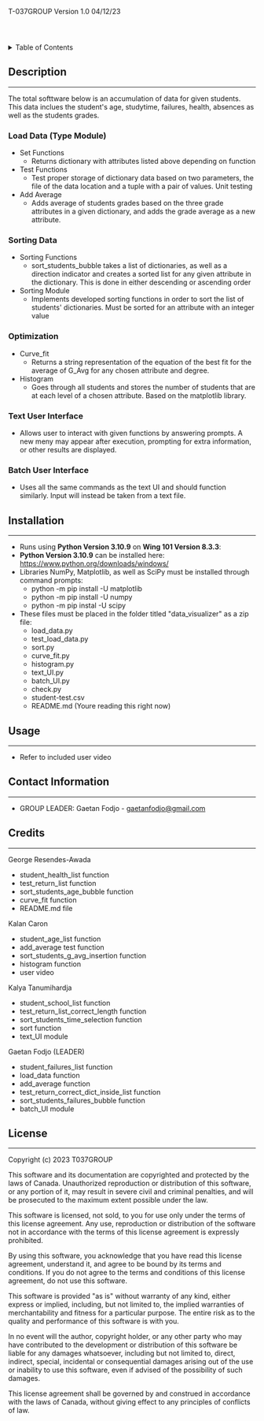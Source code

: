 T-037GROUP Version 1.0 04/12/23

<header id="top"></header>

<!-- TABLE OF CONTENTS -->
<details>
  <summary>Table of Contents</summary>
  <ol>
 <li><a href="#description">Description</a></li>
    <ul>
        <li><a href="#load-data-module">Load Data Module</a></li>
        <li><a href="#sort-plot-module">Sort Plot Module</a></li>
        <li><a href="#optimization-module">Optimization Module</a></li>
        <li><a href="#text-ui-module">Text UI Module</a></li>
        <li><a href="#batch-ui-module">Batch UI Module</a></li>
      </ul>
    </li>
    <li><a href="#Dependancies">Dependancies</a></li>
    <li><a href="#usage">Usage</a></li>
    <ul>
        <li><a href="#loading-data-set-functions">Loading Data Set Functions</a></li>
        <li><a href="#loading-data-test-functions">Loading Data Test Functions</a></li>
        <li><a href="#implement-sorting-curve-fitting-and-plotting-functions">Implement Sorting, Curve Fitting and Plotting Functions</a></li>
        <li><a href="#optimization-and-user-interfaces">Optimization and User Interfaces</a></li>
      </ul>
    </li>
    <li><a href="#contact-information">Contact Information</a></li>
    <li><a href="#Work Division">Work Division</a></li>
    <li><a href="#Legal licenses">Legal Licenses</a></li>
  </ol>
</details>

<!-- DESCRIPTION -->
## **Description**
_________
The total softtware below is an accumulation of data for given students. This data inclues the student's age, studytime, failures, health, absences as well as the students grades.

### Load Data (Type Module)
* Set Functions
  * Returns dictionary with attributes listed above depending on function 
* Test Functions
  * Test proper storage of dictionary data based on two parameters, the file of the data location and a tuple with a pair of values. Unit testing
* Add Average
  * Adds average of students grades based on the three grade attributes in a given dictionary, and adds the grade average as a new attribute.

### Sorting Data
* Sorting Functions
  * sort_students_bubble takes a list of dictionaries, as well as a direction indicator and creates a sorted list for any given attribute in the dictionary. This is done in either descending or ascending order
* Sorting Module
  * Implements developed sorting functions in order to sort the list of students' dictionaries. Must be sorted for an attribute with an integer value
### Optimization 
* Curve_fit
  * Returns a string representation of the equation of the best fit for the average of G_Avg for any chosen attribute and degree. 
* Histogram
  * Goes through all students and stores the number of students that are at each level of a chosen attribute. Based on the matplotlib library.
### Text User Interface
* Allows user to interact with given functions by answering prompts. A new meny may appear after execution, prompting for extra information, or other results are displayed.

### Batch User Interface
* Uses all the same commands as the text UI and should function similarly. Input will instead be taken from a text file.


<!-- INSTALLATION -->
## **Installation**
___
* Runs using **Python Version 3.10.9** on  **Wing 101 Version 8.3.3**:
* **Python Version 3.10.9** can be installed here: https://www.python.org/downloads/windows/
* Libraries NumPy, Matplotlib, as well as SciPy must be installed through command prompts:
    * python -m pip
    install -U matplotlib
    * python -m pip
    install -U numpy
    * python -m pip
    instal -U scipy
* These files must be placed in the folder titled "data_visualizer" as a zip file:
    * load_data.py
    * test_load_data.py
    * sort.py
    * curve_fit.py
    * histogram.py
    * text_UI.py
    * batch_UI.py
    * check.py
    * student-test.csv
    * README.md (Youre reading this right now)



<!-- Usage -->
## **Usage**
___
* Refer to included user video

<!-- CONTACT -->
## **Contact Information**
---

* GROUP LEADER: Gaetan Fodjo - gaetanfodjo@gmail.com
<!-- Credits -->
## **Credits**
___
George Resendes-Awada
* student_health_list function
* test_return_list function
* sort_students_age_bubble function
* curve_fit function
* README.md file

Kalan Caron
* student_age_list function
* add_average test function
* sort_students_g_avg_insertion function
* histogram function
* user video

Kalya Tanumihardja
* student_school_list function
* test_return_list_correct_length function
* sort_students_time_selection function
* sort function
* text_UI module

Gaetan Fodjo (LEADER)
* student_failures_list function
* load_data function
* add_average function
* test_return_correct_dict_inside_list function
* sort_students_failures_bubble function
* batch_UI module

<!-- LICENSE -->
## **License**
___
Copyright (c) 2023
T037GROUP

This software and its documentation are copyrighted and protected by the laws of Canada. Unauthorized reproduction or distribution of this software, or any portion of it, may result in severe civil and criminal penalties, and will be prosecuted to the maximum extent possible under the law.

This software is licensed, not sold, to you for use only under the terms of this license agreement. Any use, reproduction or distribution of the software not in accordance with the terms of this license agreement is expressly prohibited.

By using this software, you acknowledge that you have read this license agreement, understand it, and agree to be bound by its terms and conditions. If you do not agree to the terms and conditions of this license agreement, do not use this software.

This software is provided "as is" without warranty of any kind, either express or implied, including, but not limited to, the implied warranties of merchantability and fitness for a particular purpose. The entire risk as to the quality and performance of this software is with you.

In no event will the author, copyright holder, or any other party who may have contributed to the development or distribution of this software be liable for any damages whatsoever, including but not limited to, direct, indirect, special, incidental or consequential damages arising out of the use or inability to use this software, even if advised of the possibility of such damages.

This license agreement shall be governed by and construed in accordance with the laws of Canada, without giving effect to any principles of conflicts of law.
